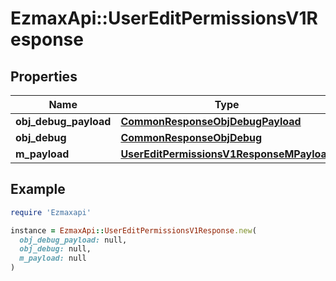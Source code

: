 # EzmaxApi::UserEditPermissionsV1Response

## Properties

| Name | Type | Description | Notes |
| ---- | ---- | ----------- | ----- |
| **obj_debug_payload** | [**CommonResponseObjDebugPayload**](CommonResponseObjDebugPayload.md) |  |  |
| **obj_debug** | [**CommonResponseObjDebug**](CommonResponseObjDebug.md) |  | [optional] |
| **m_payload** | [**UserEditPermissionsV1ResponseMPayload**](UserEditPermissionsV1ResponseMPayload.md) |  |  |

## Example

```ruby
require 'Ezmaxapi'

instance = EzmaxApi::UserEditPermissionsV1Response.new(
  obj_debug_payload: null,
  obj_debug: null,
  m_payload: null
)
```

